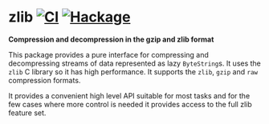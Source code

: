 # zlib [![CI][CI badge]][CI page] [![Hackage][Hackage badge]][Hackage page]

**Compression and decompression in the gzip and zlib format**

This package provides a pure interface for compressing and decompressing streams of data represented as lazy `ByteString`s.
It uses the `zlib` C library so it has high performance. It supports the `zlib`, `gzip` and `raw` compression formats.

It provides a convenient high level API suitable for most tasks and for the few cases where more control is needed it provides access to the full zlib feature set.

[CI badge]: https://github.com/haskell/zlib/actions/workflows/haskell-ci.yml/badge.svg
[CI page]: https://github.com/haskell/zlib/actions/workflows/haskell-ci.yml
[Hackage page]: https://hackage.haskell.org/package/zlib
[Hackage badge]: https://img.shields.io/hackage/v/zlib.svg
